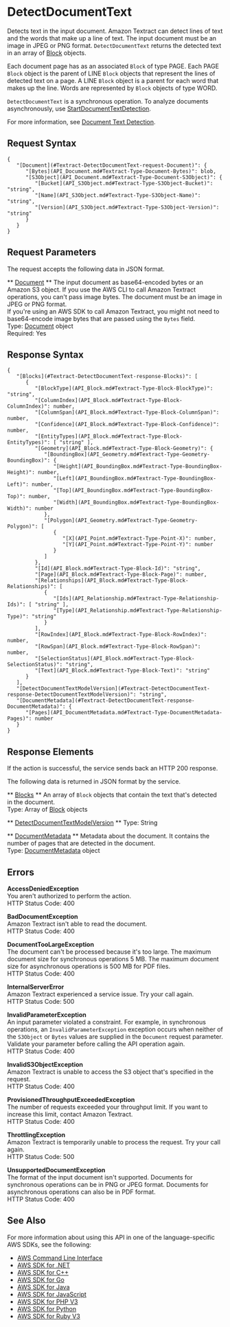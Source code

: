# DetectDocumentText<a name="API_DetectDocumentText"></a>

Detects text in the input document\. Amazon Textract can detect lines of text and the words that make up a line of text\. The input document must be an image in JPEG or PNG format\. `DetectDocumentText` returns the detected text in an array of [Block](API_Block.md) objects\. 

Each document page has as an associated `Block` of type PAGE\. Each PAGE `Block` object is the parent of LINE `Block` objects that represent the lines of detected text on a page\. A LINE `Block` object is a parent for each word that makes up the line\. Words are represented by `Block` objects of type WORD\.

 `DetectDocumentText` is a synchronous operation\. To analyze documents asynchronously, use [StartDocumentTextDetection](API_StartDocumentTextDetection.md)\.

For more information, see [Document Text Detection](https://docs.aws.amazon.com/textract/latest/dg/how-it-works-detecting.html)\.

## Request Syntax<a name="API_DetectDocumentText_RequestSyntax"></a>

```
{
   "[Document](#Textract-DetectDocumentText-request-Document)": { 
      "[Bytes](API_Document.md#Textract-Type-Document-Bytes)": blob,
      "[S3Object](API_Document.md#Textract-Type-Document-S3Object)": { 
         "[Bucket](API_S3Object.md#Textract-Type-S3Object-Bucket)": "string",
         "[Name](API_S3Object.md#Textract-Type-S3Object-Name)": "string",
         "[Version](API_S3Object.md#Textract-Type-S3Object-Version)": "string"
      }
   }
}
```

## Request Parameters<a name="API_DetectDocumentText_RequestParameters"></a>

The request accepts the following data in JSON format\.

 ** [Document](#API_DetectDocumentText_RequestSyntax) **   <a name="Textract-DetectDocumentText-request-Document"></a>
The input document as base64\-encoded bytes or an Amazon S3 object\. If you use the AWS CLI to call Amazon Textract operations, you can't pass image bytes\. The document must be an image in JPEG or PNG format\.  
If you're using an AWS SDK to call Amazon Textract, you might not need to base64\-encode image bytes that are passed using the `Bytes` field\.   
Type: [Document](API_Document.md) object  
Required: Yes

## Response Syntax<a name="API_DetectDocumentText_ResponseSyntax"></a>

```
{
   "[Blocks](#Textract-DetectDocumentText-response-Blocks)": [ 
      { 
         "[BlockType](API_Block.md#Textract-Type-Block-BlockType)": "string",
         "[ColumnIndex](API_Block.md#Textract-Type-Block-ColumnIndex)": number,
         "[ColumnSpan](API_Block.md#Textract-Type-Block-ColumnSpan)": number,
         "[Confidence](API_Block.md#Textract-Type-Block-Confidence)": number,
         "[EntityTypes](API_Block.md#Textract-Type-Block-EntityTypes)": [ "string" ],
         "[Geometry](API_Block.md#Textract-Type-Block-Geometry)": { 
            "[BoundingBox](API_Geometry.md#Textract-Type-Geometry-BoundingBox)": { 
               "[Height](API_BoundingBox.md#Textract-Type-BoundingBox-Height)": number,
               "[Left](API_BoundingBox.md#Textract-Type-BoundingBox-Left)": number,
               "[Top](API_BoundingBox.md#Textract-Type-BoundingBox-Top)": number,
               "[Width](API_BoundingBox.md#Textract-Type-BoundingBox-Width)": number
            },
            "[Polygon](API_Geometry.md#Textract-Type-Geometry-Polygon)": [ 
               { 
                  "[X](API_Point.md#Textract-Type-Point-X)": number,
                  "[Y](API_Point.md#Textract-Type-Point-Y)": number
               }
            ]
         },
         "[Id](API_Block.md#Textract-Type-Block-Id)": "string",
         "[Page](API_Block.md#Textract-Type-Block-Page)": number,
         "[Relationships](API_Block.md#Textract-Type-Block-Relationships)": [ 
            { 
               "[Ids](API_Relationship.md#Textract-Type-Relationship-Ids)": [ "string" ],
               "[Type](API_Relationship.md#Textract-Type-Relationship-Type)": "string"
            }
         ],
         "[RowIndex](API_Block.md#Textract-Type-Block-RowIndex)": number,
         "[RowSpan](API_Block.md#Textract-Type-Block-RowSpan)": number,
         "[SelectionStatus](API_Block.md#Textract-Type-Block-SelectionStatus)": "string",
         "[Text](API_Block.md#Textract-Type-Block-Text)": "string"
      }
   ],
   "[DetectDocumentTextModelVersion](#Textract-DetectDocumentText-response-DetectDocumentTextModelVersion)": "string",
   "[DocumentMetadata](#Textract-DetectDocumentText-response-DocumentMetadata)": { 
      "[Pages](API_DocumentMetadata.md#Textract-Type-DocumentMetadata-Pages)": number
   }
}
```

## Response Elements<a name="API_DetectDocumentText_ResponseElements"></a>

If the action is successful, the service sends back an HTTP 200 response\.

The following data is returned in JSON format by the service\.

 ** [Blocks](#API_DetectDocumentText_ResponseSyntax) **   <a name="Textract-DetectDocumentText-response-Blocks"></a>
An array of `Block` objects that contain the text that's detected in the document\.  
Type: Array of [Block](API_Block.md) objects

 ** [DetectDocumentTextModelVersion](#API_DetectDocumentText_ResponseSyntax) **   <a name="Textract-DetectDocumentText-response-DetectDocumentTextModelVersion"></a>
Type: String

 ** [DocumentMetadata](#API_DetectDocumentText_ResponseSyntax) **   <a name="Textract-DetectDocumentText-response-DocumentMetadata"></a>
Metadata about the document\. It contains the number of pages that are detected in the document\.  
Type: [DocumentMetadata](API_DocumentMetadata.md) object

## Errors<a name="API_DetectDocumentText_Errors"></a>

 **AccessDeniedException**   
You aren't authorized to perform the action\.  
HTTP Status Code: 400

 **BadDocumentException**   
Amazon Textract isn't able to read the document\.  
HTTP Status Code: 400

 **DocumentTooLargeException**   
The document can't be processed because it's too large\. The maximum document size for synchronous operations 5 MB\. The maximum document size for asynchronous operations is 500 MB for PDF files\.  
HTTP Status Code: 400

 **InternalServerError**   
Amazon Textract experienced a service issue\. Try your call again\.  
HTTP Status Code: 500

 **InvalidParameterException**   
An input parameter violated a constraint\. For example, in synchronous operations, an `InvalidParameterException` exception occurs when neither of the `S3Object` or `Bytes` values are supplied in the `Document` request parameter\. Validate your parameter before calling the API operation again\.  
HTTP Status Code: 400

 **InvalidS3ObjectException**   
Amazon Textract is unable to access the S3 object that's specified in the request\.  
HTTP Status Code: 400

 **ProvisionedThroughputExceededException**   
The number of requests exceeded your throughput limit\. If you want to increase this limit, contact Amazon Textract\.  
HTTP Status Code: 400

 **ThrottlingException**   
Amazon Textract is temporarily unable to process the request\. Try your call again\.  
HTTP Status Code: 500

 **UnsupportedDocumentException**   
The format of the input document isn't supported\. Documents for synchronous operations can be in PNG or JPEG format\. Documents for asynchronous operations can also be in PDF format\.  
HTTP Status Code: 400

## See Also<a name="API_DetectDocumentText_SeeAlso"></a>

For more information about using this API in one of the language\-specific AWS SDKs, see the following:
+  [AWS Command Line Interface](https://docs.aws.amazon.com/goto/aws-cli/textract-2018-06-27/DetectDocumentText) 
+  [AWS SDK for \.NET](https://docs.aws.amazon.com/goto/DotNetSDKV3/textract-2018-06-27/DetectDocumentText) 
+  [AWS SDK for C\+\+](https://docs.aws.amazon.com/goto/SdkForCpp/textract-2018-06-27/DetectDocumentText) 
+  [AWS SDK for Go](https://docs.aws.amazon.com/goto/SdkForGoV1/textract-2018-06-27/DetectDocumentText) 
+  [AWS SDK for Java](https://docs.aws.amazon.com/goto/SdkForJava/textract-2018-06-27/DetectDocumentText) 
+  [AWS SDK for JavaScript](https://docs.aws.amazon.com/goto/AWSJavaScriptSDK/textract-2018-06-27/DetectDocumentText) 
+  [AWS SDK for PHP V3](https://docs.aws.amazon.com/goto/SdkForPHPV3/textract-2018-06-27/DetectDocumentText) 
+  [AWS SDK for Python](https://docs.aws.amazon.com/goto/boto3/textract-2018-06-27/DetectDocumentText) 
+  [AWS SDK for Ruby V3](https://docs.aws.amazon.com/goto/SdkForRubyV3/textract-2018-06-27/DetectDocumentText) 